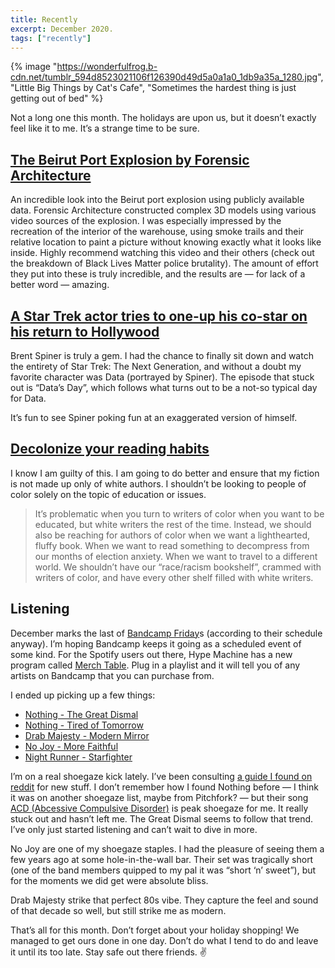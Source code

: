```yaml
---
title: Recently
excerpt: December 2020.
tags: ["recently"]
---
```


{% image "https://wonderfulfrog.b-cdn.net/tumblr_594d8523021106f126390d49d5a0a1a0_1db9a35a_1280.jpg", "Little Big Things by Cat's Cafe", "Sometimes the hardest thing is just getting out of bed" %}

Not a long one this month. The holidays are upon us, but it doesn’t exactly feel like it to me. It’s a strange time to be sure.

## [The Beirut Port Explosion by Forensic Architecture](https://forensic-architecture.org/investigation/beirut-port-explosion)

An incredible look into the Beirut port explosion using publicly available data. Forensic Architecture constructed complex 3D models using various video sources of the explosion. I was especially impressed by the recreation of the interior of the warehouse, using smoke trails and their relative location to paint a picture without knowing exactly what it looks like inside. Highly recommend watching this video and their others (check out the breakdown of Black Lives Matter police brutality). The amount of effort they put into these is truly incredible, and the results are — for lack of a better word — amazing.

## [A Star Trek actor tries to one-up his co-star on his return to Hollywood](https://www.youtube.com/watch?v=QmVwCcUQRjU)

Brent Spiner is truly a gem. I had the chance to finally sit down and watch the entirety of Star Trek: The Next Generation, and without a doubt my favorite character was Data (portrayed by Spiner). The episode that stuck out is “Data’s Day”, which follows what turns out to be a not-so typical day for Data.

It’s fun to see Spiner poking fun at an exaggerated version of himself.

## [Decolonize your reading habits](https://www.antiracismdaily.com/archives/decolonize-your-reading-habits-anti-racism-daily)

I know I am guilty of this. I am going to do better and ensure that my fiction is not made up only of white authors. I shouldn’t be looking to people of color solely on the topic of education or issues.

> It’s problematic when you turn to writers of color when you want to be educated, but white writers the rest of the time. Instead, we should also be reaching for authors of color when we want a lighthearted, fluffy book. When we want to read something to decompress from our months of election anxiety. When we want to travel to a different world. We shouldn’t have our “race/racism bookshelf”, crammed with writers of color, and have every other shelf filled with white writers.

## Listening

December marks the last of [Bandcamp Friday](https://isitbandcampfriday.com)s (according to their schedule anyway). I’m hoping Bandcamp keeps it going as a scheduled event of some kind. For the Spotify users out there, Hype Machine has a new program called [Merch Table](https://hypem.com/merch-table). Plug in a playlist and it will tell you of any artists on Bandcamp that you can purchase from.

I ended up picking up a few things:

- [Nothing - The Great Dismal](https://nothing.bandcamp.com/album/the-great-dismal)
- [Nothing - Tired of Tomorrow](https://nothing.bandcamp.com/album/tired-of-tomorrow-standard-version)
- [Drab Majesty - Modern Mirror](https://drabmajesty.bandcamp.com/album/modern-mirror)
- [No Joy - More Faithful](https://nojoy.bandcamp.com/album/more-faithful)
- [Night Runner - Starfighter](https://nightrunnermusic.bandcamp.com/album/starfighter)

I’m on a real shoegaze kick lately. I’ve been consulting [a guide I found on reddit](https://i.redd.it/rxrtulf0m5631.jpg) for new stuff. I don’t remember how I found Nothing before — I think it was on another shoegaze list, maybe from Pitchfork? — but their song [ACD (Abcessive Compulsive Disorder)](https://www.youtube.com/watch?v=Sx0PJx2_LZ8) is peak shoegaze for me. It really stuck out and hasn’t left me. The Great Dismal seems to follow that trend. I’ve only just started listening and can’t wait to dive in more.

No Joy are one of my shoegaze staples. I had the pleasure of seeing them a few years ago at some hole-in-the-wall bar. Their set was tragically short (one of the band members quipped to my pal it was “short ‘n’ sweet”), but for the moments we did get were absolute bliss.

Drab Majesty strike that perfect 80s vibe. They capture the feel and sound of that decade so well, but still strike me as modern.

That’s all for this month. Don’t forget about your holiday shopping! We managed to get ours done in one day. Don’t do what I tend to do and leave it until its too late. Stay safe out there friends. ✌️
